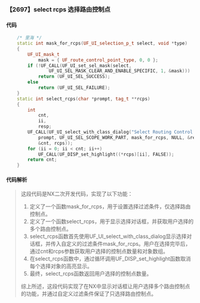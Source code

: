 ### 【2697】select rcps 选择路由控制点

#### 代码

```cpp
    /* 里海 */  
    static int mask_for_rcps(UF_UI_selection_p_t select, void *type)  
    {  
        UF_UI_mask_t  
            mask = { UF_route_control_point_type, 0, 0 };  
        if (!UF_CALL(UF_UI_set_sel_mask(select,  
                UF_UI_SEL_MASK_CLEAR_AND_ENABLE_SPECIFIC, 1, &mask)))  
            return (UF_UI_SEL_SUCCESS);  
        else  
            return (UF_UI_SEL_FAILURE);  
    }  
    static int select_rcps(char *prompt, tag_t **rcps)  
    {  
        int  
            cnt,  
            ii,  
            resp;  
        UF_CALL(UF_UI_select_with_class_dialog("Select Routing Control Points",  
            prompt, UF_UI_SEL_SCOPE_WORK_PART, mask_for_rcps, NULL, &resp,  
            &cnt, rcps));  
        for (ii = 0; ii < cnt; ii++)  
            UF_CALL(UF_DISP_set_highlight((*rcps)[ii], FALSE));  
        return cnt;  
    }

```

#### 代码解析

> 这段代码是NX二次开发代码，实现了以下功能：
>
> 1. 定义了一个函数mask_for_rcps，用于设置选择过滤条件，仅选择路由控制点。
> 2. 定义了一个函数select_rcps，用于显示选择对话框，并获取用户选择的多个路由控制点。
> 3. select_rcps函数首先使用UF_UI_select_with_class_dialog显示选择对话框，并传入自定义的过滤条件mask_for_rcps。用户在选择完毕后，通过cnt和rcps参数获取用户选择的控制点数量和对象数组。
> 4. 在select_rcps函数中，通过循环调用UF_DISP_set_highlight函数取消每个选择对象的高亮显示。
> 5. 最终，select_rcps函数返回用户选择的控制点数量。
>
> 综上所述，这段代码实现了在NX中显示对话框让用户选择多个路由控制点的功能，并通过自定义过滤条件保证了只选择路由控制点。
>

